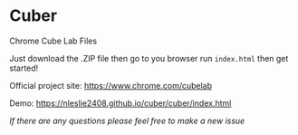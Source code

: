 # Cuber
Chrome Cube Lab Files

Just download the .ZIP file then go to you browser run ```index.html``` then get started!

Official project site: https://www.chrome.com/cubelab

Demo: https://nleslie2408.github.io/cuber/cuber/index.html

*If there are any questions please feel free to make a new issue*
